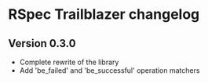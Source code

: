 # RSpec Trailblazer changelog

## Version 0.3.0

- Complete rewrite of the library
- Add 'be_failed' and 'be_successful' operation matchers
